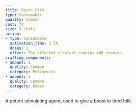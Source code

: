 ```yaml
---
title: Basic Stim
type: Consumable
quality: Common
cost: 72
size: 3 slots
action:
- type: Consumable
  activation_time: 2 TA
  doses: 1
  effect: The affected creature regains 4d6 stamina.
crafting_components:
- amount: 1
  quality: Common
  category: Refinement
- amount: 1
  quality: Common
  category: Power
---
```

A potent stimulating agent, used to give a boost to tired folk.